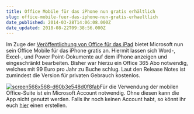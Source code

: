 ```yaml
---
title: Office Mobile für das iPhone nun gratis erhältlich
slug: office-mobile-fuer-das-iphone-nun-gratis-erhaeltlich
date_published: 2014-03-28T14:06:08.000Z
date_updated: 2018-08-22T09:38:56.000Z
---
```


Im Zuge der [Veröffentlichung von Office für das iPad](__GHOST_URL__/microsoft-veroeffentlicht-office-fuer-ipad/) bietet Microsoft nun sein Office Mobile für das iPhone gratis an. Hiermit lassen sich Word-, Excel-, und Power Point-Dokumente auf dem iPhone anzeigen und eingeschränkt bearbeiten. Bisher war hierzu ein Office 365 Abo notwendig, welches mit 99 Euro pro Jahr zu Buche schlug. Laut den Release Notes ist zumindest die Version für privaten Gebrauch kostenlos.

[![screen568x568-d60b3e548d0f8fab](//picdump.thafaker.de/2014/03/screen568x568-d60b3e548d0f8fab.jpeg)](__GHOST_URL__/office-mobile-fuer-das-iphone-nun-gratis-erhaeltlich/screen568x568-d60b3e548d0f8fab/)Für die Verwendung der mobilen Office-Suite ist ein Microsoft Account notwendig. Ohne diesen kann die App nicht genutzt werden. Falls ihr noch keinen Account habt, so könnt ihr euch [hier](https://signup.live.com/signup.aspx?lic=1) einen erstellen.
